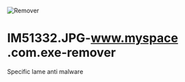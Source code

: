 ![Remover](https://cloud.githubusercontent.com/assets/8536299/8460099/11e5405e-2022-11e5-8daa-d83f38503660.png)

# IM51332.JPG-www.myspace .com.exe-remover
Specific lame anti malware
